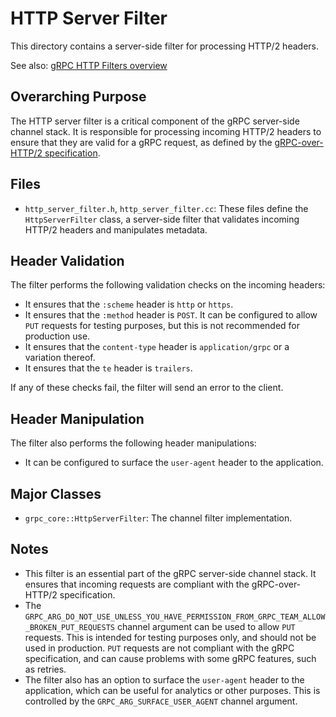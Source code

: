 # HTTP Server Filter

This directory contains a server-side filter for processing HTTP/2 headers.

See also: [gRPC HTTP Filters overview](../GEMINI.md)

## Overarching Purpose

The HTTP server filter is a critical component of the gRPC server-side channel stack. It is responsible for processing incoming HTTP/2 headers to ensure that they are valid for a gRPC request, as defined by the [gRPC-over-HTTP/2 specification](https://github.com/grpc/grpc/blob/master/doc/PROTOCOL-HTTP2.md).

## Files

*   `http_server_filter.h`, `http_server_filter.cc`: These files define the `HttpServerFilter` class, a server-side filter that validates incoming HTTP/2 headers and manipulates metadata.

## Header Validation

The filter performs the following validation checks on the incoming headers:

*   It ensures that the `:scheme` header is `http` or `https`.
*   It ensures that the `:method` header is `POST`. It can be configured to allow `PUT` requests for testing purposes, but this is not recommended for production use.
*   It ensures that the `content-type` header is `application/grpc` or a variation thereof.
*   It ensures that the `te` header is `trailers`.

If any of these checks fail, the filter will send an error to the client.

## Header Manipulation

The filter also performs the following header manipulations:

*   It can be configured to surface the `user-agent` header to the application.

## Major Classes

*   `grpc_core::HttpServerFilter`: The channel filter implementation.

## Notes

*   This filter is an essential part of the gRPC server-side channel stack. It ensures that incoming requests are compliant with the gRPC-over-HTTP/2 specification.
*   The `GRPC_ARG_DO_NOT_USE_UNLESS_YOU_HAVE_PERMISSION_FROM_GRPC_TEAM_ALLOW_BROKEN_PUT_REQUESTS` channel argument can be used to allow `PUT` requests. This is intended for testing purposes only, and should not be used in production. `PUT` requests are not compliant with the gRPC specification, and can cause problems with some gRPC features, such as retries.
*   The filter also has an option to surface the `user-agent` header to the application, which can be useful for analytics or other purposes. This is controlled by the `GRPC_ARG_SURFACE_USER_AGENT` channel argument.
